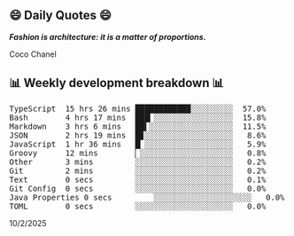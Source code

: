 ## 😄 Daily Quotes 😄

_**Fashion is architecture: it is a matter of proportions.**_

Coco Chanel



## 📊 Weekly development breakdown 📊

<pre>TypeScript  15 hrs 26 mins ███████████▉░░░░░░░░░  57.0%
Bash        4 hrs 17 mins  ███▎░░░░░░░░░░░░░░░░░  15.8%
Markdown    3 hrs 6 mins   ██▍░░░░░░░░░░░░░░░░░░  11.5%
JSON        2 hrs 19 mins  █▊░░░░░░░░░░░░░░░░░░░   8.6%
JavaScript  1 hr 36 mins   █▏░░░░░░░░░░░░░░░░░░░   5.9%
Groovy      12 mins        ▏░░░░░░░░░░░░░░░░░░░░   0.8%
Other       3 mins         ░░░░░░░░░░░░░░░░░░░░░   0.2%
Git         2 mins         ░░░░░░░░░░░░░░░░░░░░░   0.2%
Text        0 secs         ░░░░░░░░░░░░░░░░░░░░░   0.1%
Git Config  0 secs         ░░░░░░░░░░░░░░░░░░░░░   0.0%
Java Properties 0 secs         ░░░░░░░░░░░░░░░░░░░░░   0.0%
TOML        0 secs         ░░░░░░░░░░░░░░░░░░░░░   0.0%</pre>

10/2/2025